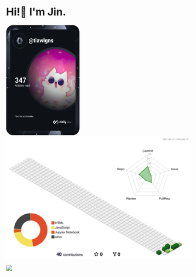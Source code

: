 # Hi!👋  I'm Jin.



<a href="https://app.daily.dev/tlawlgns"><img src="https://github.com/wlgnstla/wlgnstla/blob/main/devcard.svg"  height = "300" width="200" alt="Jin's Dev Card"/></a>
![](./profile-3d-contrib/profile-green-animate.svg)

<img src = "https://img.shields.io/youtube/channel/subscribers/UCyA8NILzpi30Ib9bd7XgN3g?style=for-the-badge">
